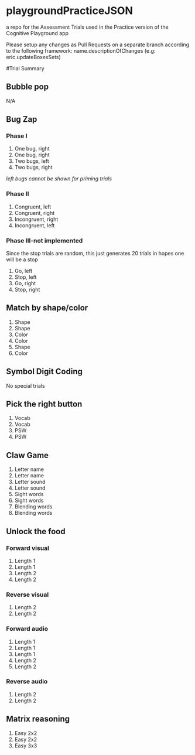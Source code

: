 # playgroundPracticeJSON
a repo for the Assessment Trials used in the Practice version of the Cognitive Playground app

Please setup any changes as Pull Requests on a separate branch according to the
following framework: name.descriptionOfChanges (e.g: eric.updateBoxesSets)

#Trial Summary
## Bubble pop
N/A

## Bug Zap
### Phase I

1. One bug, right
2. One bug, right
3. Two bugs, left
4. Two bugs, right

_left bugs cannot be shown for priming trials_

### Phase II

1. Congruent, left
2. Congruent, right
3. Incongruent, right
4. Incongruent, left

### Phase III-not implemented

Since the stop trials are random, this just generates 20 trials in hopes one will be a stop
1. Go, left
2. Stop, left
3. Go, right
4. Stop, right


## Match by shape/color

1. Shape
2. Shape
3. Color
4. Color
5. Shape
6. Color

## Symbol Digit Coding
No special trials

## Pick the right button

1. Vocab
2. Vocab
3. PSW
4. PSW

## Claw Game

1. Letter name
2. Letter name
3. Letter sound
4. Letter sound
5. Sight words
6. Sight words
7. Blending words
8. Blending words

## Unlock the food
### Forward visual

1. Length 1
2. Length 1
3. Length 2
4. Length 2

### Reverse visual

1. Length 2
2. Length 2

### Forward audio

1. Length 1
2. Length 1
3. Length 1
4. Length 2
5. Length 2

### Reverse audio

1. Length 2
2. Length 2

## Matrix reasoning

1. Easy 2x2
2. Easy 2x2
3. Easy 3x3